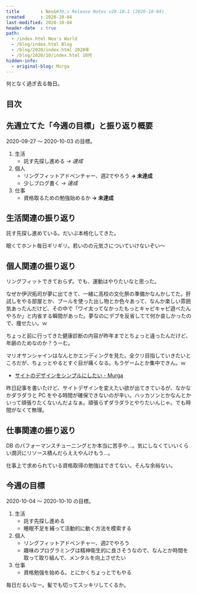 ```yaml
---
title        : Neo&#39;s Release Notes v29.10.1 (2020-10-04)
created      : 2020-10-04
last-modified: 2020-10-04
header-date  : true
path:
  - /index.html Neo's World
  - /blog/index.html Blog
  - /blog/2020/index.html 2020年
  - /blog/2020/10/index.html 10月
hidden-info:
  - original-blog: Murga
---
```


何となく過ぎ去る毎日。

## 目次

## 先週立てた「今週の目標」と振り返り概要

2020-09-27 ～ 2020-10-03 の目標。

1. 生活
    - 託す先探し進める _→ 達成_
2. 個人
    - リングフィットアドベンチャー、週2でやろう __→ 未達成__
    - 少しブログ書く _→ 達成_
3. 仕事
    - 資格取るための勉強始めるか __→ 未達成__

## 生活関連の振り返り

託す先探し進めている。だいぶ本格化してきた。

眠くてホント毎日ギリギリ。若いのの元気さについていけないぞい〜

## 個人関連の振り返り

リングフィットできておらず。でも、運動はやりたいなと思った。

なぜか伊沢拓司が夢に出てきて、一緒に高校の文化祭の準備かなんかしてた。肝試しをやる部屋とか、プールを使った出し物とか色々あって、なんか楽しい雰囲気あったんだけど、その中で「ワイ太ってなかったもっとキャピキャピ遊べたんやろか」と内省する瞬間があった。夢なのにデブを反省してて何か哀しかったので、痩せたい。ｗ

ちょっと前に行ってきた健康診断の内容が昨年までとちょっと違ったんだけど、年齢のためなのか？うーむ。

マリオサンシャインはなんとかエンディングを見た。全クリ目指していきたいところだが、ちょっとやるとすぐ目が痛くなる。もうゲームとか集中できん。ｗ

- [サイトのデザインをシンプルにしたい - Murga](https://neos21.hatenablog.jp/entry/2020/10/02/225927)

昨日記事を書いたけど、サイトデザインを変えたい欲が出てきているが、なかなかダラダラと PC をやる時間が確保できないのが辛い。ハッカソンとかなんとかいって頑張りたくないんだよなぁ。頑張らずダラダラとやりたいんじゃ。でも時間がなくて無理。

## 仕事関連の振り返り

DB のパフォーマンスチューニングとか本当に苦手や…。気にしなくていいくらい潤沢にリソース積んだらええやんけもう…。

仕事上で求められている資格取得の勉強はできてない。そんな余裕ない。

## 今週の目標

2020-10-04 ～ 2020-10-10 の目標。

1. 生活
    - 託す先探し進める
    - 睡眠不足を補って活動的に動く方法を模索する
2. 個人
    - リングフィットアドベンチャー、週2でやろう
    - 趣味のプログラミングは精神衛生的に良さそうなので、なんとか時間を取って取り組んで、メンタルを向上させたい
3. 仕事
    - 資格勉強を始める。とにかくちょっとでもやる

毎日だるいなー。髪でも切ってスッキリしてくるか。
